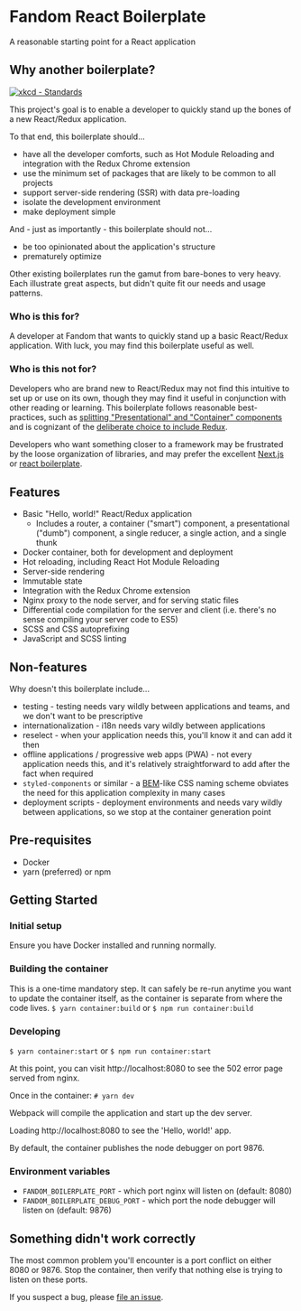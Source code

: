 # Fandom React Boilerplate
A reasonable starting point for a React application

## Why another boilerplate?
<a href="https://xkcd.com/927/"><img alt="xkcd - Standards" src="https://imgs.xkcd.com/comics/standards.png" /></a>

This project's goal is to enable a developer to quickly stand up the bones of a new React/Redux application.

To that end, this boilerplate should...
* have all the developer comforts, such as Hot Module Reloading and integration with the Redux Chrome extension
* use the minimum set of packages that are likely to be common to all projects
* support server-side rendering (SSR) with data pre-loading
* isolate the development environment
* make deployment simple

And - just as importantly - this boilerplate should not...
* be too opinionated about the application's structure
* prematurely optimize

Other existing boilerplates run the gamut from bare-bones to very heavy.  Each illustrate great aspects, but didn't quite fit our needs and usage patterns.

### Who is this for?
A developer at Fandom that wants to quickly stand up a basic React/Redux application.  With luck, you may find this boilerplate useful as well.

### Who is this not for?
Developers who are brand new to React/Redux may not find this intuitive to set up or use on its own, though they may find it useful in conjunction with other reading or learning.  This boilerplate follows reasonable best-practices, such as [splitting "Presentational" and "Container" components](https://medium.com/@dan_abramov/smart-and-dumb-components-7ca2f9a7c7d0) and is cognizant of the [deliberate choice to include Redux](https://medium.com/@dan_abramov/you-might-not-need-redux-be46360cf367).

Developers who want something closer to a framework may be frustrated by the loose organization of libraries, and may prefer the excellent [Next.js](https://zeit.co/blog/next5) or [react boilerplate](https://www.reactboilerplate.com/).

## Features
* Basic "Hello, world!" React/Redux application
  * Includes a router, a container ("smart") component, a presentational ("dumb") component, a single reducer, a single action, and a single thunk
* Docker container, both for development and deployment
* Hot reloading, including React Hot Module Reloading
* Server-side rendering
* Immutable state
* Integration with the Redux Chrome extension
* Nginx proxy to the node server, and for serving static files
* Differential code compilation for the server and client (i.e. there's no sense compiling your server code to ES5)
* SCSS and CSS autoprefixing
* JavaScript and SCSS linting

## Non-features
Why doesn't this boilerplate include...
* testing - testing needs vary wildly between applications and teams, and we don't want to be prescriptive
* internationalization - i18n needs vary wildly between applications
* reselect - when your application needs this, you'll know it and can add it then
* offline applications / progressive web apps (PWA) - not every application needs this, and it's relatively straightforward to add after the fact when required
* `styled-components` or similar - a [BEM](http://getbem.com/introduction/)-like CSS naming scheme obviates the need for this application complexity in many cases
* deployment scripts - deployment environments and needs vary wildly between applications, so we stop at the container generation point

## Pre-requisites
* Docker
* yarn (preferred) or npm

## Getting Started
### Initial setup
Ensure you have Docker installed and running normally.

### Building the container
This is a one-time mandatory step.  It can safely be re-run anytime you want to update the container itself, as the container is separate from where the code lives.
`$ yarn container:build` or `$ npm run container:build`

### Developing
`$ yarn container:start` or `$ npm run container:start`

At this point, you can visit http://localhost:8080 to see the 502 error page served from nginx.

Once in the container:
`# yarn dev`

Webpack will compile the application and start up the dev server.

Loading http://localhost:8080 to see the 'Hello, world!' app.

By default, the container publishes the node debugger on port 9876.

### Environment variables
* `FANDOM_BOILERPLATE_PORT` - which port nginx will listen on (default: 8080)
* `FANDOM_BOILERPLATE_DEBUG_PORT` - which port the node debugger will listen on (default: 9876)

## Something didn't work correctly
The most common problem you'll encounter is a port conflict on either 8080 or 9876.  Stop the container, then verify that nothing else is trying to listen on these ports.

If you suspect a bug, please [file an issue](/issues).

